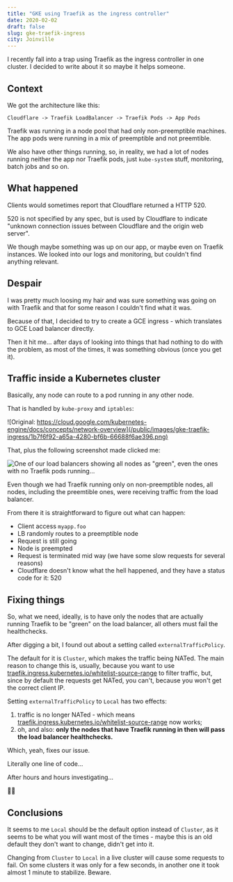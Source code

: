 ```yaml
---
title: "GKE using Traefik as the ingress controller"
date: 2020-02-02
draft: false
slug: gke-traefik-ingress
city: Joinville
---
```


I recently fall into a trap using Traefik as the ingress controller in one cluster. I decided to write about it so maybe it helps someone.

<!--more-->

## Context

We got the architecture like this:

```shell
Cloudflare -> Traefik LoadBalancer -> Traefik Pods -> App Pods
```

Traefik was running in a node pool that had only non-preemptible machines. The app pods were running in a mix of preemptible and not preemtible.

We also have other things running, so, in reality, we had a lot of nodes running neither the app nor Traefik pods, just `kube-system` stuff, monitoring, batch jobs and so on.

## What happened

Clients would sometimes report that Cloudflare returned a HTTP 520.

520 is not specified by any spec, but is used by Cloudflare to indicate "unknown connection issues between Cloudflare and the origin web server".

We though maybe something was up on our app, or maybe even on Traefik instances. We looked into our logs and monitoring, but couldn't find anything relevant.

## Despair

I was pretty much loosing my hair and was sure something was going on with Traefik and that for some reason I couldn't find what it was.

Because of that, I decided to try to create a GCE ingress - which translates to GCE Load balancer directly.

Then it hit me... after days of looking into things that had nothing to do with the problem, as most of the times, it was something obvious (once you get it).

## Traffic inside a Kubernetes cluster

Basically, any node can route to a pod running in any other node. 

That is handled by `kube-proxy` and `iptables`:

![Original: https://cloud.google.com/kubernetes-engine/docs/concepts/network-overview](/public/images/gke-traefik-ingress/1b7f6f92-a65a-4280-bf6b-66688f6ae396.png)

That, plus the following screenshot made clicked me:

![One of our load balancers showing all nodes as "green", even the ones with no Traefik pods running...](/public/images/gke-traefik-ingress/ae0eb9a1-30a7-429b-978a-fdca08ac0b6f.png)

Even though we had Traefik running only on non-preemptible nodes, all nodes, including the preemtible ones, were receiving traffic from the load balancer.

From there it is straightforward to figure out what can happen:

- Client access `myapp.foo`
- LB randomly routes to a preemptible node
- Request is still going
- Node is preempted
- Request is terminated mid way (we have some slow requests for several reasons)
- Cloudflare doesn't know what the hell happened, and they have a status code for it: 520

## Fixing things

So, what we need, ideally, is to have only the nodes that are actually running Traefik to be "green" on the load balancer, all others must fail the healthchecks.

After digging a bit, I found out about a setting called `externalTrafficPolicy`.

The default for it is `Cluster`, which makes the traffic being NATed. The main reason to change this is, usually, because you want to use  [traefik.ingress.kubernetes.io/whitelist-source-range](http://traefik.ingress.kubernetes.io/whitelist-source-range) to filter traffic, but, since by default the requests get NATed, you can't, because you won't get the correct client IP.

Setting `externalTrafficPolicy` to `Local` has two effects:

1. traffic is no longer NATed - which means  [traefik.ingress.kubernetes.io/whitelist-source-range](http://traefik.ingress.kubernetes.io/whitelist-source-range) now works;
2. oh, and also: **only the nodes that have Traefik running in then will pass the load balancer healthchecks.**

Which, yeah, fixes our issue.

Literally one line of code...

After hours and hours investigating...

🤷‍♂️

## Conclusions

It seems to me `Local` should be the default option instead of `Cluster`, as it seems to be what you will want most of the times - maybe this is an old default they don't want to change, didn't get into it.

Changing from `Cluster` to `Local` in a live cluster will cause some requests to fail. On some clusters it was only for a few seconds, in another one it took almost 1 minute to stabilize. Beware.
